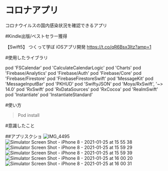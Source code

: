 # コロナアプリ
コロナウイルスの国内感染状況を確認できるアプリ

#Kindle出版/ベストセラー獲得

【Swift5】 つくって学ぼ iOSアプリ開発
https://t.co/qR6Bsx3Itz?amp=1


#使用したライブラリ

  pod 'FSCalendar'
  pod 'CalculateCalendarLogic'
  pod 'Charts'
  pod 'Firebase/Analytics'
  pod 'Firebase/Auth'
  pod 'Firebase/Core'
  pod 'Firebase/Firestore'
  pod 'FirebaseFirestoreSwift'
  pod 'MessageKit'
  pod 'MessageInputBar'
  pod 'PKHUD'
  pod 'SwiftyJSON'
  pod 'Moya/RxSwift', '~> 14.0'
  pod 'RxSwift'
  pod 'RxDataSources'
  pod 'RxCocoa'
  pod 'RealmSwift'
  pod 'Instantiate'
  pod 'InstantiateStandard'
  
#使い方
>Pod install

#意識したこと



##アプリスクショ
![IMG_4495](https://user-images.githubusercontent.com/41160560/107110414-f0d1f800-688a-11eb-8332-42a6380bd4d9.PNG)
![Simulator Screen Shot - iPhone 8 - 2021-01-25 at 15 55 38](https://user-images.githubusercontent.com/41160560/107109486-4b1b8a80-6884-11eb-84c9-8624d675d8d9.png)
![Simulator Screen Shot - iPhone 8 - 2021-01-25 at 15 59 29](https://user-images.githubusercontent.com/41160560/107109490-4fe03e80-6884-11eb-8308-8044d57e92b8.png)
![Simulator Screen Shot - iPhone 8 - 2021-01-25 at 15 59 39](https://user-images.githubusercontent.com/41160560/107109491-5078d500-6884-11eb-8b7f-c6dc8d06724e.png)
![Simulator Screen Shot - iPhone 8 - 2021-01-25 at 16 00 20](https://user-images.githubusercontent.com/41160560/107109492-51116b80-6884-11eb-8796-d40547f8ad4a.png)
![Simulator Screen Shot - iPhone 8 - 2021-01-25 at 16 00 31](https://user-images.githubusercontent.com/41160560/107109494-51aa0200-6884-11eb-8782-05246b053df8.png)

